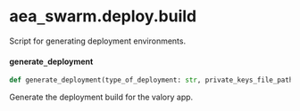 <a id="aea_swarm.deploy.build"></a>

# aea`_`swarm.deploy.build

Script for generating deployment environments.

<a id="aea_swarm.deploy.build.generate_deployment"></a>

#### generate`_`deployment

```python
def generate_deployment(type_of_deployment: str, private_keys_file_path: Path, service_path: Path, packages_dir: Path, build_dir: Path, number_of_agents: Optional[int] = None, dev_mode: bool = False) -> str
```

Generate the deployment build for the valory app.

